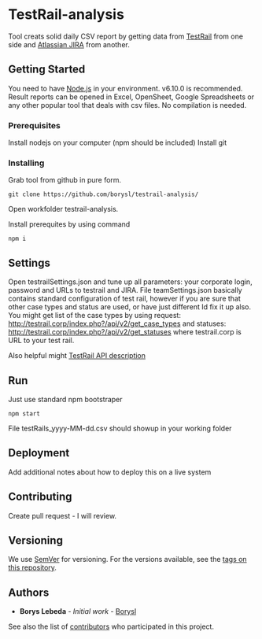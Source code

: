 # TestRail-analysis

Tool creats solid daily CSV report by getting data from [TestRail](http://www.gurock.com/testrail/) from one side and [Atlassian JIRA](https://jira.atlassian.com/) from another.

## Getting Started

You need to have [Node.js](https://nodejs.org/) in your environment. v6.10.0 is recommended.
Result reports can be opened in Excel, OpenSheet, Google Spreadsheets or any other popular tool that deals with csv files.
No compilation is needed.

### Prerequisites

Install nodejs on your computer (npm should be included)
Install git

### Installing

Grab tool from github in pure form.

```
git clone https://github.com/borysl/testrail-analysis/
```

Open workfolder testrail-analysis.

Install prerequites by using command

```
npm i
```

## Settings

Open testrailSettings.json and tune up all parameters: your corporate login, password and URLs to testrail and JIRA.
File teamSettings.json basically contains standard configuration of test rail, however if you are sure that other case types and status are used, or have just different Id fix it up also.
You might get list of the case types by using request:
http://testrail.corp/index.php?/api/v2/get_case_types
and statuses:
http://testrail.corp/index.php?/api/v2/get_statuses
where testrail.corp is URL to your test rail.

Also helpful might [TestRail API description](http://docs.gurock.com/testrail-api2/start)


## Run

Just use standard npm bootstraper
```
npm start
```

File testRails_yyyy-MM-dd.csv should showup in your working folder 


## Deployment

Add additional notes about how to deploy this on a live system

## Contributing

Create pull request - I will review.

## Versioning

We use [SemVer](http://semver.org/) for versioning. For the versions available, see the [tags on this repository](https://github.com/borysl/testrail-analysis/tags). 

## Authors

* **Borys Lebeda** - *Initial work* - [Borysl](https://github.com/borysl)

See also the list of [contributors](https://github.com/borysl/testrail-analysis/contributors) who participated in this project.